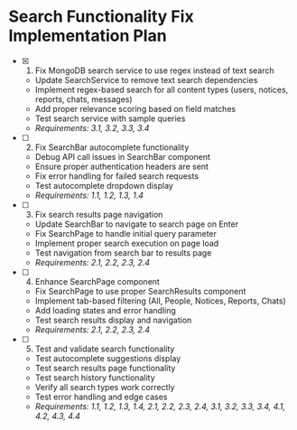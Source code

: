 # Search Functionality Fix Implementation Plan

- [x] 1. Fix MongoDB search service to use regex instead of text search


  - Update SearchService to remove text search dependencies
  - Implement regex-based search for all content types (users, notices, reports, chats, messages)
  - Add proper relevance scoring based on field matches
  - Test search service with sample queries
  - _Requirements: 3.1, 3.2, 3.3, 3.4_







- [ ] 2. Fix SearchBar autocomplete functionality




  - Debug API call issues in SearchBar component
  - Ensure proper authentication headers are sent
  - Fix error handling for failed search requests
  - Test autocomplete dropdown display
  - _Requirements: 1.1, 1.2, 1.3, 1.4_





- [ ] 3. Fix search results page navigation

  - Update SearchBar to navigate to search page on Enter
  - Fix SearchPage to handle initial query parameter
  - Implement proper search execution on page load
  - Test navigation from search bar to results page
  - _Requirements: 2.1, 2.2, 2.3, 2.4_


- [ ] 4. Enhance SearchPage component

  - Fix SearchPage to use proper SearchResults component
  - Implement tab-based filtering (All, People, Notices, Reports, Chats)
  - Add loading states and error handling
  - Test search results display and navigation
  - _Requirements: 2.1, 2.2, 2.3, 2.4_

- [ ] 5. Test and validate search functionality

  - Test autocomplete suggestions display
  - Test search results page functionality
  - Test search history functionality
  - Verify all search types work correctly
  - Test error handling and edge cases
  - _Requirements: 1.1, 1.2, 1.3, 1.4, 2.1, 2.2, 2.3, 2.4, 3.1, 3.2, 3.3, 3.4, 4.1, 4.2, 4.3, 4.4_